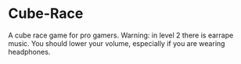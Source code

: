# Cube-Race
A cube race game for pro gamers.
Warning: in level 2 there is earrape music. You should lower your volume, especially if you are wearing headphones.
